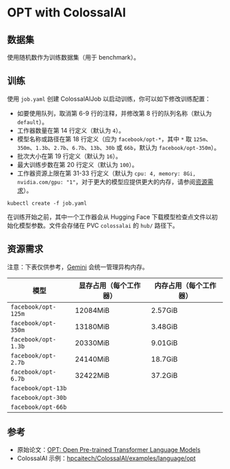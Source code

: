 # OPT with ColossalAI

## 数据集

使用随机数作为训练数据集（用于 benchmark）。

## 训练

使用 `job.yaml` 创建 ColossalAIJob 以启动训练，你可以如下修改训练配置：

* 如要使用队列，取消第 6-9 行的注释，并修改第 8 行的队列名称（默认为 `default`）。
* 工作器数量在第 14 行定义（默认为 `4`）。
* 模型名称或路径在第 18 行定义（应为 `facebook/opt-*`，其中 `*` 取 `125m`、`350m`、`1.3b`、`2.7b`、`6.7b`、`13b`、`30b` 或 `66b`，默认为 `facebook/opt-350m`）。
* 批次大小在第 19 行定义（默认为 `16`）。
* 最大训练步数在第 20 行定义（默认为 `100`）。
* 工作器资源上限在第 31-33 行定义（默认为 `cpu: 4, memory: 8Gi, nvidia.com/gpu: "1"`，对于更大的模型应提供更大的内存，请参阅[资源需求](#资源需求)）。

```shell
kubectl create -f job.yaml
```

在训练开始之前，其中一个工作器会从 Hugging Face 下载模型检查点文件以初始化模型参数。文件会存储在 PVC `colossalai` 的 `hub/` 路径下。

## 资源需求

注意：下表仅供参考，[Gemini](https://colossalai.org/zh-Hans/docs/advanced_tutorials/meet_gemini/) 会统一管理异构内存。

| 模型                | 显存占用（每个工作器） | 内存占用（每个工作器） |
| ------------------- | ---------------------- | ---------------------- |
| `facebook/opt-125m` | 12084MiB               | 2.57GiB                |
| `facebook/opt-350m` | 13180MiB               | 3.48GiB                |
| `facebook/opt-1.3b` | 20330MiB               | 9.01GiB                |
| `facebook/opt-2.7b` | 24140MiB               | 18.7GiB                |
| `facebook/opt-6.7b` | 32422MiB               | 37.2GiB                |
| `facebook/opt-13b`  |                        |                        |
| `facebook/opt-30b`  |                        |                        |
| `facebook/opt-66b`  |                        |                        |

## 参考

* 原始论文：[OPT: Open Pre-trained Transformer Language Models](https://arxiv.org/abs/2205.01068)
* ColossalAI 示例：[hpcaitech/ColossalAI/examples/language/opt](https://github.com/hpcaitech/ColossalAI/tree/main/examples/language/opt)
